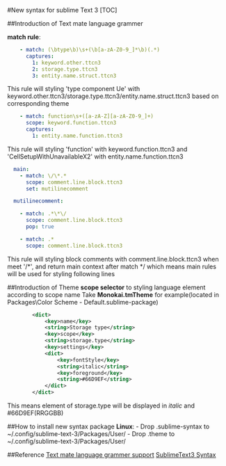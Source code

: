 #New syntax for sublime Text 3
[TOC]

##Introduction of Text mate language grammer

**match rule**:
```yaml
    - match: (\btype\b)\s+(\b[a-zA-Z0-9_]*\b)(.*)
      captures: 
        1: keyword.other.ttcn3
        2: storage.type.ttcn3
        3: entity.name.struct.ttcn3
```
This rule will styling 'type component Ue' with keyword.other.ttcn3/storage.type.ttcn3/entity.name.struct.ttcn3 based on corresponding theme

```yaml
    - match: function\s+([a-zA-Z][a-zA-Z0-9_]+)
      scope: keyword.function.ttcn3
      captures:
        1: entity.name.function.ttcn3
```
This rule will styling 'function' with keyword.function.ttcn3 and 'CellSetupWithUnavailableX2' with entity.name.function.ttcn3

```yaml
  main:
    - match: \/\*.*
      scope: comment.line.block.ttcn3
      set: mutilinecomment

  mutilinecomment:

    - match: .*\*\/
      scope: comment.line.block.ttcn3
      pop: true

    - match: .*
      scope: comment.line.block.ttcn3
```
This rule will styling block comments with comment.line.block.ttcn3 when meet '/*', and return main context after match */ which means main rules will be used for styling following lines

##Introduction of Theme
**scope selector** to styling language element according to scope name
Take **Monokai.tmTheme** for example(located in Packages\Color Scheme - Default.sublime-package)
```xml
        <dict>
            <key>name</key>
            <string>Storage type</string>
            <key>scope</key>
            <string>storage.type</string>
            <key>settings</key>
            <dict>
                <key>fontStyle</key>
                <string>italic</string>
                <key>foreground</key>
                <string>#66D9EF</string>
            </dict>
        </dict>
```
This means element of storage.type will be displayed in *italic* and #66D9EF(RRGGBB)

##How to install new syntax package
**Linux**: 
    - Drop <newLanguage>.sublime-syntax to ~/.config/sublime-text-3/Packages/User/
    - Drop <newLanguage>.theme to ~/.config/sublime-text-3/Packages/User/

##Reference
[Text mate language grammer support](http://manual.macromates.com/en/language_grammars)
[SublimeText3 Syntax](http://www.sublimetext.com/docs/3/syntax.html)
